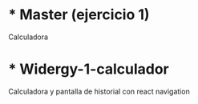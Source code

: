 # * Master (ejercicio 1)

Calculadora

# * Widergy-1-calculador

Calculadora y pantalla de historial con react navigation


